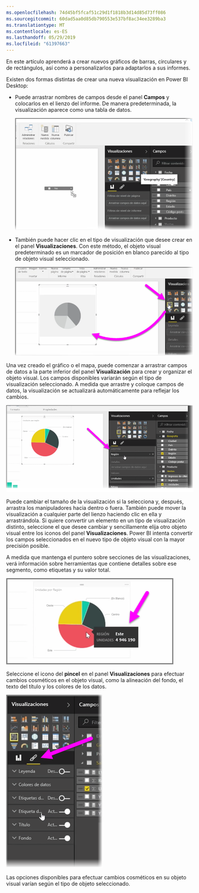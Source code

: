 ```yaml
---
ms.openlocfilehash: 74d45bf5fcaf51c29d1f1818b3d14d85d73ff086
ms.sourcegitcommit: 60dad5aa0d85db790553e537bf8ac34ee3289ba3
ms.translationtype: MT
ms.contentlocale: es-ES
ms.lasthandoff: 05/29/2019
ms.locfileid: "61397663"
---
```

En este artículo aprenderá a crear nuevos gráficos de barras, circulares y de rectángulos, así como a personalizarlos para adaptarlos a sus informes.

Existen dos formas distintas de crear una nueva visualización en Power BI Desktop:

* Puede arrastrar nombres de campos desde el panel **Campos** y colocarlos en el lienzo del informe. De manera predeterminada, la visualización aparece como una tabla de datos.
  
  ![](media/3-2-create-customize-simple-visualizations/3-2_1.png)
* También puede hacer clic en el tipo de visualización que desee crear en el panel **Visualizaciones**. Con este método, el objeto visual predeterminado es un marcador de posición en blanco parecido al tipo de objeto visual seleccionado.
  
  ![](media/3-2-create-customize-simple-visualizations/3-2_2.png)

Una vez creado el gráfico o el mapa, puede comenzar a arrastrar campos de datos a la parte inferior del panel **Visualización** para crear y organizar el objeto visual. Los campos disponibles variarán según el tipo de visualización seleccionado. A medida que arrastre y coloque campos de datos, la visualización se actualizará automáticamente para reflejar los cambios.

![](media/3-2-create-customize-simple-visualizations/3-2_3.png)

Puede cambiar el tamaño de la visualización si la selecciona y, después, arrastra los manipuladores hacia dentro o fuera. También puede mover la visualización a cualquier parte del lienzo haciendo clic en ella y arrastrándola. Si quiere convertir un elemento en un tipo de visualización distinto, seleccione el que desee cambiar y sencillamente elija otro objeto visual entre los iconos del panel **Visualizaciones**. Power BI intenta convertir los campos seleccionados en el nuevo tipo de objeto visual con la mayor precisión posible.

A medida que mantenga el puntero sobre secciones de las visualizaciones, verá información sobre herramientas que contiene detalles sobre ese segmento, como etiquetas y su valor total.

![](media/3-2-create-customize-simple-visualizations/3-2_4.png)

Seleccione el icono del **pincel** en el panel **Visualizaciones** para efectuar cambios cosméticos en el objeto visual, como la alineación del fondo, el texto del título y los colores de los datos.

![](media/3-2-create-customize-simple-visualizations/3-2_5.png)

Las opciones disponibles para efectuar cambios cosméticos en su objeto visual varían según el tipo de objeto seleccionado.

